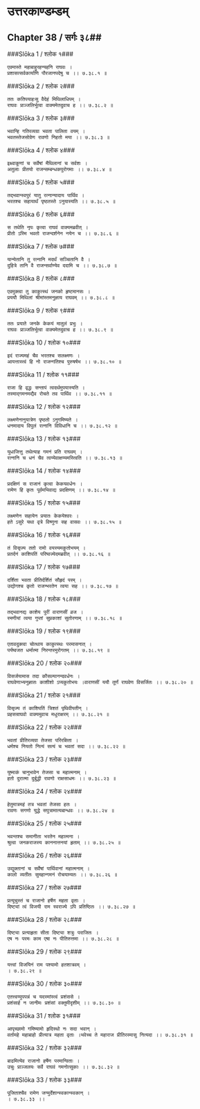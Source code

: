 उत्तरकाण्डम्डम्
===============================


## Chapter 38  / सर्गः ३८##


###Slōka 1 / श्लोक १###


    एवमास्ते महाबाहुरहन्यहनि राघवः ।
    प्रशासत्सर्वकार्याणि पौरजानपदेषु च ।। ७.३८.१ ॥


###Slōka 2 / श्लोक २###


    ततः कतिपयाहःसु वैदेहं मिथिलाधिपम् ।
    राघवः प्राञ्जलिर्भूत्वा वाक्यमेतदुवाच ह ।। ७.३८.२ ॥


###Slōka 3 / श्लोक ३###


    भवान्हि गतिरव्यग्रा भवता पालिता वयम् ।
    भवतस्तेजसोग्रेण रावणो निहतो मया ।। ७.३८.३ ॥


###Slōka 4 / श्लोक ४###


    इक्ष्वाकूणां च सर्वेषां मैथिलानां च सर्वशः ।
    अतुलाः प्रीतयो राजन्सम्बन्धकपुरोगमाः ।। ७.३८.४ ॥


###Slōka 5 / श्लोक ५###


    तद्भवान्स्वपुरं यातु रत्नान्यादाय पार्थिव ।
    भरतश्च सहायार्थं पृष्ठतस्ते ऽनुयास्यति ।। ७.३८.५ ॥


###Slōka 6 / श्लोक ६###


    स तथेति नृपः कृत्वा राघवं वाक्यमब्रवीत् ।
    प्रीतो ऽस्मि भवतो राजन्दर्शनेन नयेन च ।। ७.३८.६ ॥


###Slōka 7 / श्लोक ७###


    यान्येतानि तु रत्नानि मदर्थं सञ्चितानि वै ।
    दुहित्रे तानि वै राजन्सर्वाण्येव ददामि च ।। ७.३८.७ ॥


###Slōka 8 / श्लोक ८###


    एवमुक्त्वा तु काकुत्स्थं जनको हृष्टमानसः ।
    प्रययौ मिथिलां श्रीमांस्तमनुज्ञाय राघवम् ।। ७.३८.८ ॥


###Slōka 9 / श्लोक ९###


    ततः प्रयाते जनके केकयं मातुलं प्रभुः ।
    राघवः प्राञ्जलिर्भूत्वा वाक्यमेतदुवाच ह ।। ७.३८.९ ॥


###Slōka 10 / श्लोक १०###


    इदं राज्यमहं चैव भरतश्च सलक्ष्मणः ।
    आयत्तास्त्वं हि नो राजन्गतिश्च पुरुषर्षभ ।। ७.३८.१० ॥


###Slōka 11 / श्लोक ११###


    राजा हि वृद्धः सन्तापं त्वदर्थमुपयास्यति ।
    तस्माद्गमनमद्यैव रोचते तव पार्थिव ।। ७.३८.११ ॥


###Slōka 12 / श्लोक १२###


    लक्ष्मणेनानुयात्रेण पृष्ठतो ऽनुगमिष्यते ।
    धनमादाय विपुलं रत्नानि विविधानि च ।। ७.३८.१२ ॥


###Slōka 13 / श्लोक १३###


    युधाजित्तु तथेत्याह गमनं प्रति राघवम् ।
    रत्नानि च धनं चैव त्वय्येवाक्षय्यमस्त्विति ।। ७.३८.१३ ॥


###Slōka 14 / श्लोक १४###


    प्रदक्षिणं स राजानं कृत्वा केकयवर्धनः ।
    रामेण हि कृतः पूर्वमभिवाद्य प्रदक्षिणम् ।। ७.३८.१४ ॥


###Slōka 15 / श्लोक १५###


    लक्ष्मणेन सहायेन प्रयातः केकयेश्वरः ।
    हते ऽसुरे यथा वृत्रे विष्णुना सह वासवः ।। ७.३८.१५ ॥


###Slōka 16 / श्लोक १६###


    तं विसृज्य ततो रामो वयस्यमकुतोभयम् ।
    प्रतर्दनं काशिपतिं परिष्वज्येदमब्रवीत् ।। ७.३८.१६ ॥


###Slōka 17 / श्लोक १७###


    दर्शिता भवता प्रीतिर्दर्शितं सौहृदं परम् ।
    उद्योगश्च कृतो राजन्भरतेन त्वया सह ।। ७.३८.१७ ॥


###Slōka 18 / श्लोक १८###


    तद्भवानद्य काशेय पुरीं वाराणसीं व्रज ।
    रमणीयां त्वया गुप्तां सुप्रकाशां सुतोरणाम् ।। ७.३८.१८ ॥


###Slōka 19 / श्लोक १९###


    एतावदुक्त्वा चोत्थाय काकुत्स्थः परमासनात् ।
    पर्यष्वजत धर्मात्मा निरन्तरमुरोगतम् ।। ७.३८.१९ ॥


###Slōka 20 / श्लोक २०###


    विसर्जयामास तदा कौसल्यानन्दवर्धनः ।
    राघवेणाभ्यनुज्ञातः काशीशो ऽप्यकुतोभयः ।वाराणसीं ययौ तूर्णं राघवेण विसर्जितः ।। ७.३८.२० ॥


###Slōka 21 / श्लोक २१###


    विसृज्य तं काशिपतिं त्रिशतं पृथिवीपतीन् ।
    प्रहसन्राघवो वाक्यमुवाच मधुराक्षरम् ।। ७.३८.२१ ॥


###Slōka 22 / श्लोक २२###


    भवतां प्रीतिरव्यग्रा तेजसा परिरक्षिता ।
    धर्मश्च नियतो नित्यं सत्यं च भवतां सदा ।। ७.३८.२२ ॥


###Slōka 23 / श्लोक २३###


    युष्माकं चानुभावेन तेजसा च महात्मनाम् ।
    हतो दुरात्मा दुर्बुद्धी रावणो राक्षसाधमः ।। ७.३८.२३ ॥


###Slōka 24 / श्लोक २४###


    हेतुमात्रमहं तत्र भवतां तेजसा हतः ।
    रावणः सगणो युद्धे सपुत्रामात्यबान्धवः ।। ७.३८.२४ ॥


###Slōka 25 / श्लोक २५###


    भवन्तश्च समानीता भरतेन महात्मना ।
    श्रुत्वा जनकराजस्य काननात्तनयां हृताम् ।। ७.३८.२५ ॥


###Slōka 26 / श्लोक २६###


    उद्युक्तानां च सर्वेषां पार्थिवानां महात्मनाम् ।
    कालो व्यतीतः सुमहान्गमनं रोचयाम्यतः ।। ७.३८.२६ ॥


###Slōka 27 / श्लोक २७###


    प्रत्यूचुस्तं च राजानो हर्षेण महता वृताः ।
    दिष्ट्यां त्वं विजयी राम स्वराज्ये ऽपि प्रतिष्ठितः ।। ७.३८.२७ ॥


###Slōka 28 / श्लोक २८###


    दिष्ट्या प्रत्याहृता सीता दिष्ट्या शत्रुः पराजितः ।
    एष नः परमः काम एषा नः पीतिरुत्तमा ।। ७.३८.२८ ॥


###Slōka 29 / श्लोक २९###


    यत्त्वां विजयिनं राम पश्यामो हतशात्रवम् ।
    । ७.३८.२९ ॥


###Slōka 30 / श्लोक ३०###


    एतत्त्वय्युपपन्नं च यदस्मांस्त्वं प्रशंससे ।
    प्रशंसार्ह न जानीमः प्रशंसां वक्तुमीदृशीम् ।। ७.३८.३० ॥


###Slōka 31 / श्लोक ३१###


    आपृच्छामो गमिष्यामो हृदिस्थो नः सदा भवान् ।
    वर्तामहे महाबाहो प्रीत्यात्र महता वृताः ।भवेच्च ते महाराज प्रीतिरस्मासु नित्यदा ।। ७.३८.३१ ॥


###Slōka 32 / श्लोक ३२###


    बाढमित्येव राजानो हर्षेण परमान्विताः ।
    उचुः प्राञ्जलयः सर्वे राघवं गमनोत्सुकाः ।। ७.३८.३२ ॥


###Slōka 33 / श्लोक ३३###


    पूजिताश्चैव रामेण जग्मुर्देशान्स्वकान्स्वकान् ।
    । ७.३८.३३ ।।


